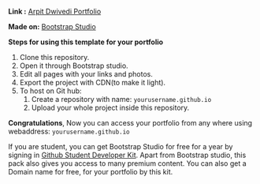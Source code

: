 **Link :** [Arpit Dwivedi Portfolio](https://arpit-dwivedi.github.io/)

**Made on:** [Bootstrap Studio](https://bootstrapstudio.io/)

**Steps for using this template for your portfolio**

1.  Clone this repository.
2.  Open it through Bootstrap studio.
3.  Edit all pages with your links and photos.
4.  Export the project with CDN(to make it light).
5.  To host on Git hub:
    1.   Create a repository with name: `yourusername.github.io`
    2.   Upload your whole project inside this repository.

**Congratulations**, Now you can access your portfolio from any where using webaddress: `yourusername.github.io`

If you are student, you can get Bootstrap Studio for free for a year by signing in [Github Student Developer Kit](https://education.github.com/pack/offers). Apart from Bootstrap studio, this pack also gives you access to many premium content. You can also get a Domain name for free, for your portfolio by this kit.
